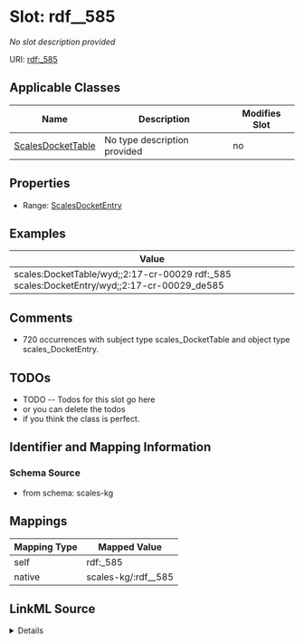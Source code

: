 

# Slot: rdf__585


_No slot description provided_





URI: [rdf:_585](http://www.w3.org/1999/02/22-rdf-syntax-ns#_585)



<!-- no inheritance hierarchy -->





## Applicable Classes

| Name | Description | Modifies Slot |
| --- | --- | --- |
| [ScalesDocketTable](../classes/ScalesDocketTable.md) | No type description provided |  no  |







## Properties

* Range: [ScalesDocketEntry](../classes/ScalesDocketEntry.md)






## Examples

| Value |
| --- |
| scales:DocketTable/wyd;;2:17-cr-00029 rdf:_585 scales:DocketEntry/wyd;;2:17-cr-00029_de585 |

## Comments

* 720 occurrences with subject type scales_DocketTable and object type scales_DocketEntry.

## TODOs

* TODO -- Todos for this slot go here
* or you can delete the todos
* if you think the class is perfect.

## Identifier and Mapping Information







### Schema Source


* from schema: scales-kg




## Mappings

| Mapping Type | Mapped Value |
| ---  | ---  |
| self | rdf:_585 |
| native | scales-kg/:rdf__585 |




## LinkML Source

<details>
```yaml
name: rdf__585
description: No slot description provided
todos:
- TODO -- Todos for this slot go here
- or you can delete the todos
- if you think the class is perfect.
comments:
- 720 occurrences with subject type scales_DocketTable and object type scales_DocketEntry.
examples:
- value: scales:DocketTable/wyd;;2:17-cr-00029 rdf:_585 scales:DocketEntry/wyd;;2:17-cr-00029_de585
from_schema: scales-kg
rank: 1000
slot_uri: rdf:_585
alias: rdf__585
domain_of:
- scales_DocketTable
range: scales_DocketEntry

```
</details>